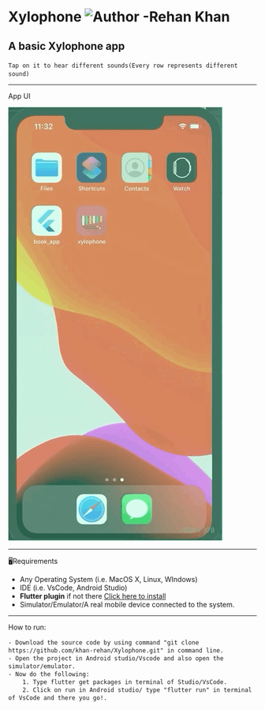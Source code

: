# Xylophone ![Author -Rehan Khan](https://img.shields.io/badge/Author-Rehan%20Khan-blue)

## A basic Xylophone app

`Tap on it to hear different sounds(Every row represents different sound)`

---

App UI

![Xylophone Gif](xy.gif)

---

🖥Requirements

- Any Operating System (i.e. MacOS X, Linux, WIndows)
- IDE (i.e. VsCode, Android Studio)
- **Flutter plugin** if not there [Click here to install](https://flutter.dev/docs/get-started/install)
- Simulator/Emulator/A real mobile device connected to the system.

---

How to run:

```
- Download the source code by using command "git clone https://github.com/khan-rehan/Xylophone.git" in command line.
- Open the project in Android studio/Vscode and also open the simulator/emulator.
- Now do the following:
    1. Type flutter get packages in terminal of Studio/VsCode.
    2. Click on run in Android studio/ type "flutter run" in terminal of VsCode and there you go!.
```
